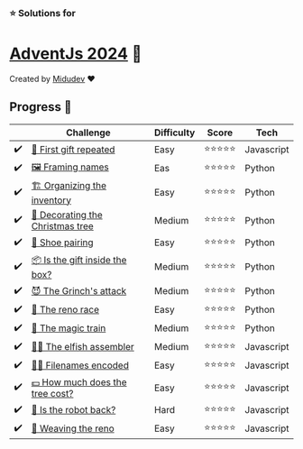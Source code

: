 ### ⭐ Solutions for 
# [AdventJs 2024](https://adventjs.dev/) 🎄

Created by [Midudev](https://twitter.com/midudev) ❤️

## Progress 📅

|     | Challenge | Difficulty | Score | Tech |
| --- | --------- | ---------- | ----- | ---- |
| ✔️ | [🎁 First gift repeated](./1-first-gift-repeated/) | Easy | ⭐⭐⭐⭐⭐ | Javascript |
| ✔️ | [🖼️ Framing names](./2-framing-names/)| Eas | ⭐⭐⭐⭐⭐ | Python|
| ✔️ | [🏗️ Organizing the inventory](./3-organizing-the-inventory/) | Easy | ⭐⭐⭐⭐⭐ | Python|
| ✔️ | [🎄 Decorating the Christmas tree](./4-decorating-the-christmas-tree/) | Medium | ⭐⭐⭐⭐⭐ | Python |
| ✔️ | [👞 Shoe pairing](./5-shoe-pairing/) | Easy | ⭐⭐⭐⭐⭐ | Python |
| ✔️ | [📦 Is the gift inside the box?](./6-is-the-gift-inside-the-box/) | Medium | ⭐⭐⭐⭐⭐ | Python |
| ✔️ | [😈 The Grinch's attack](./7-the-grinchs-attack/) | Medium | ⭐⭐⭐⭐⭐ | Python |
| ✔️ | [🦌 The reno race](./8-the-reno-race/) | Easy | ⭐⭐⭐⭐⭐ | Python |
| ✔️ | [🚂 The magic train](./9-the-magic-train/) | Medium | ⭐⭐⭐⭐⭐ | Python |
| ✔️ | [🧑‍💻 The elfish assembler](./10-the-elfish-assembler/) | Medium | ⭐⭐⭐⭐⭐ | Javascript |
| ✔️ | [🏴‍☠️ Filenames encoded](./11-filenames-encoded/) | Easy | ⭐⭐⭐⭐⭐ | Javascript |
| ✔️ | [💵 How much does the tree cost? ](./12-how-much-does-the-tree-cost/) | Easy | ⭐⭐⭐⭐⭐ | Javascript |
| ✔️ | [🤖 Is the robot back? ](./13-is-the-robot-back/) | Hard | ⭐⭐⭐⭐⭐ | Javascript |
| ✔️ | [🦌 Weaving the reno ](./14-Weaving-the-reno/) | Easy | ⭐⭐⭐⭐⭐ | Javascript |
